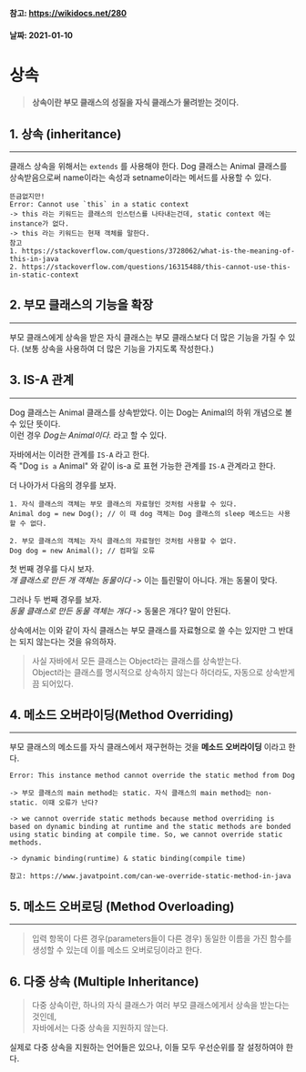 #### 참고: https://wikidocs.net/280
#### 날짜: 2021-01-10


# 상속

> **상속이란 부모 클래스의 성질을 자식 클래스가 물려받는 것이다.**

## 1. 상속 (inheritance)
- - -
클래스 상속을 위해서는 `extends` 를 사용해야 한다.
Dog 클래스는 Animal 클래스를 상속받음으로써 name이라는 속성과 setname이라는 메서드를 사용할 수 있다.

```
뜬금없지만!
Error: Cannot use `this` in a static context
-> this 라는 키워드는 클래스의 인스턴스를 나타내는건데, static context 에는 instance가 없다.
-> this 라는 키워드는 현재 객체를 말한다.
참고
1. https://stackoverflow.com/questions/3728062/what-is-the-meaning-of-this-in-java  
2. https://stackoverflow.com/questions/16315488/this-cannot-use-this-in-static-context
```

## 2. 부모 클래스의 기능을 확장
- - -
부모 클래스에게 상속을 받은 자식 클래스는 부모 클래스보다 더 많은 기능을 가질 수 있다.
(보통 상속을 사용하여 더 많은 기능을 가지도록 작성한다.)

## 3. IS-A 관계
- - -
Dog 클래스는 Animal 클래스를 상속받았다. 이는 Dog는 Animal의 하위 개념으로 볼 수 있단 뜻이다.  
이런 경우 *Dog는 Animal이다.* 라고 할 수 있다.

자바에서는 이러한 관계를 `IS-A` 라고 한다.  
즉 "Dog `is a` Animal" 와 같이 is-a 로 표현 가능한 관계를 `IS-A` 관계라고 한다.

더 나아가서 다음의 경우를 보자.
```
1. 자식 클래스의 객체는 부모 클래스의 자료형인 것처럼 사용할 수 있다.
Animal dog = new Dog(); // 이 때 dog 객체는 Dog 클래스의 sleep 메소드는 사용할 수 없다.

2. 부모 클래스의 객체는 자식 클래스의 자료형인 것처럼 사용할 수 없다.
Dog dog = new Animal(); // 컴파일 오류
```

첫 번째 경우를 다시 보자.  
*개 클래스로 만든 개 객체는 동물이다* -> 이는 틀린말이 아니다. 개는 동물이 맞다.

그러나 두 번째 경우를 보자.  
*동물 클래스로 만든 동물 객체는 개다* -> 동물은 개다? 말이 안된다.

상속에서는 이와 같이 자식 클래스는 부모 클래스를 자료형으로 쓸 수는 있지만 그 반대는 되지 않는다는 것을 유의하자.

> 사실 자바에서 모든 클래스는 Object라는 클래스를 상속받는다.  
> Object라는 클래스를 명시적으로 상속하지 않는다 하더라도, 자동으로 상속받게끔 되어있다.

## 4. 메소드 오버라이딩(Method Overriding)
- - -
부모 클래스의 메소드를 자식 클래스에서 재구현하는 것을 **메소드 오버라이딩** 이라고 한다.

```
Error: This instance method cannot override the static method from Dog

-> 부모 클래스의 main method는 static. 자식 클래스의 main method는 non-static. 이때 오류가 난다?

-> we cannot override static methods because method overriding is based on dynamic binding at runtime and the static methods are bonded using static binding at compile time. So, we cannot override static methods.  

-> dynamic binding(runtime) & static binding(compile time)

참고: https://www.javatpoint.com/can-we-override-static-method-in-java
```

## 5. 메소드 오버로딩 (Method Overloading)
- - -
> 입력 항목이 다른 경우(parameters들이 다른 경우) 동일한 이름을 가진 함수를 생성할 수 있는데 이를 메소드 오버로딩이라고 한다.

## 6. 다중 상속 (Multiple Inheritance)
> 다중 상속이란, 하나의 자식 클래스가 여러 부모 클래스에게서 상속을 받는다는 것인데,  
> 자바에서는 다중 상속을 지원하지 않는다.

실제로 다중 상속을 지원하는 언어들은 있으나, 이들 모두 우선순위를 잘 설정하여야 한다.
